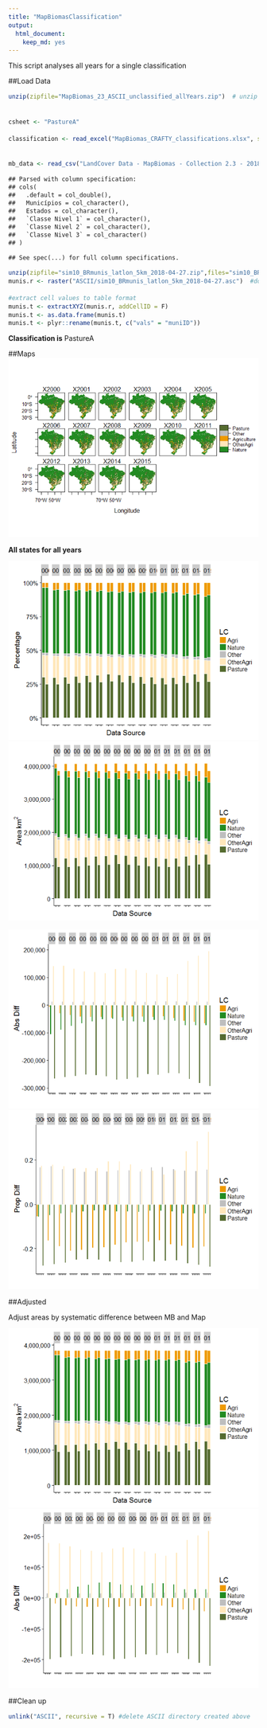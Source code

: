 ```yaml
---
title: "MapBiomasClassification"
output: 
  html_document: 
    keep_md: yes
---
```


This script analyses all years for a single classification








##Load Data

```r
unzip(zipfile="MapBiomas_23_ASCII_unclassified_allYears.zip")  # unzip all file 


csheet <- "PastureA"

classification <- read_excel("MapBiomas_CRAFTY_classifications.xlsx", sheet = csheet, range="B2:C21", col_names=F)  

  
mb_data <- read_csv("LandCover Data - MapBiomas - Collection 2.3 - 2018.01.04 Municipios.csv")  
```

```
## Parsed with column specification:
## cols(
##   .default = col_double(),
##   Municípios = col_character(),
##   Estados = col_character(),
##   `Classe Nivel 1` = col_character(),
##   `Classe Nivel 2` = col_character(),
##   `Classe Nivel 3` = col_character()
## )
```

```
## See spec(...) for full column specifications.
```

```r
unzip(zipfile="sim10_BRmunis_latlon_5km_2018-04-27.zip",files="sim10_BRmunis_latlon_5km_2018-04-27.asc",exdir="ASCII")  # unzip file 
munis.r <- raster("ASCII/sim10_BRmunis_latlon_5km_2018-04-27.asc")  #do this with zip file

#extract cell values to table format
munis.t <- extractXYZ(munis.r, addCellID = F)
munis.t <- as.data.frame(munis.t)
munis.t <- plyr::rename(munis.t, c("vals" = "muniID"))
```

**Classification is** PastureA




##Maps
![](CCcode_allyears_files/figure-html/unnamed-chunk-5-1.png)<!-- -->








**All states for all years**

![](CCcode_allyears_files/figure-html/unnamed-chunk-8-1.png)<!-- -->![](CCcode_allyears_files/figure-html/unnamed-chunk-8-2.png)<!-- -->

![](CCcode_allyears_files/figure-html/unnamed-chunk-9-1.png)<!-- -->![](CCcode_allyears_files/figure-html/unnamed-chunk-9-2.png)<!-- -->

##Adjusted

Adjust areas by systematic difference between MB and Map

![](CCcode_allyears_files/figure-html/unnamed-chunk-10-1.png)<!-- -->![](CCcode_allyears_files/figure-html/unnamed-chunk-10-2.png)<!-- -->


##Clean up

```r
unlink("ASCII", recursive = T) #delete ASCII directory created above
```
